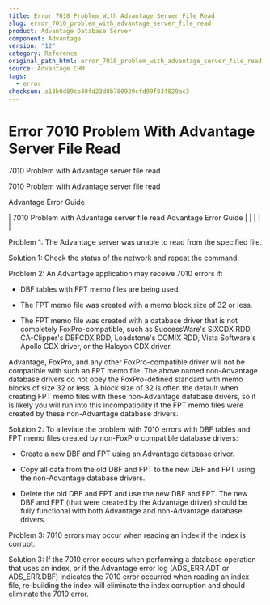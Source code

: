```yaml
---
title: Error 7010 Problem With Advantage Server File Read
slug: error_7010_problem_with_advantage_server_file_read
product: Advantage Database Server
component: Advantage
version: "12"
category: Reference
original_path_html: error_7010_problem_with_advantage_server_file_read.htm
source: Advantage CHM
tags:
  - error
checksum: a18b0d89cb30fd23d8b780929cfd99f834829ac3
---
```


# Error 7010 Problem With Advantage Server File Read

7010 Problem with Advantage server file read

7010 Problem with Advantage server file read

Advantage Error Guide

| 7010 Problem with Advantage server file read  Advantage Error Guide |  |  |  |  |

Problem 1: The Advantage server was unable to read from the specified file.

Solution 1: Check the status of the network and repeat the command.

Problem 2: An Advantage application may receive 7010 errors if:

- DBF tables with FPT memo files are being used.

- The FPT memo file was created with a memo block size of 32 or less.

- The FPT memo file was created with a database driver that is not completely FoxPro-compatible, such as SuccessWare's SIXCDX RDD, CA-Clipper's DBFCDX RDD, Loadstone's COMIX RDD, Vista Software's Apollo CDX driver, or the Halcyon CDX driver.

Advantage, FoxPro, and any other FoxPro-compatible driver will not be compatible with such an FPT memo file. The above named non-Advantage database drivers do not obey the FoxPro-defined standard with memo blocks of size 32 or less. A block size of 32 is often the default when creating FPT memo files with these non-Advantage database drivers, so it is likely you will run into this incompatibility if the FPT memo files were created by these non-Advantage database drivers.

Solution 2: To alleviate the problem with 7010 errors with DBF tables and FPT memo files created by non-FoxPro compatible database drivers:

- Create a new DBF and FPT using an Advantage database driver.

- Copy all data from the old DBF and FPT to the new DBF and FPT using the non-Advantage database drivers.

- Delete the old DBF and FPT and use the new DBF and FPT. The new DBF and FPT (that were created by the Advantage driver) should be fully functional with both Advantage and non-Advantage database drivers.

Problem 3: 7010 errors may occur when reading an index if the index is corrupt.

Solution 3: If the 7010 error occurs when performing a database operation that uses an index, or if the Advantage error log (ADS\_ERR.ADT or ADS\_ERR.DBF) indicates the 7010 error occurred when reading an index file, re-building the index will eliminate the index corruption and should eliminate the 7010 error.
